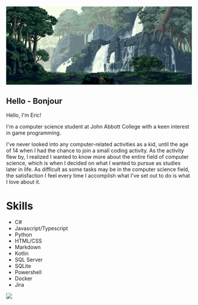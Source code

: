 <p align="center">
  <img src="./images/Banner.gif" alt="Image Description" width="1200">
</p>

## Hello - Bonjour

<p>Hello, I'm Eric!</p>  
<p>I'm a computer science student at John Abbott College with a keen interest in game programming.</p>  
<p>I've never looked into any computer-related activities as a kid, until the age of 14 when I had the chance to join a small coding activity. As the activity flew by, I realized I wanted to know more about the entire field of computer science, which is when I decided on what I wanted to pursue as studies later in life. As difficult as some tasks may be in the computer science field, the satisfaction I feel every time I accomplish what I've set out to do is what I love about it.</p>

# Skills
- C#
- Javascript/Typescript
- Python
- HTML/CSS
- Markdown
- Kotlin
- SQL Server
- SQLite
- Powershell
- Docker
- Jira

<img src="https://github-readme-stats.vercel.app/api/top-langs?username=EricSTOIAN&layout=compact&langs_count=8&card_width=320" />

